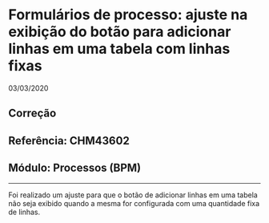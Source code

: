 # Formulários de processo: ajuste na exibição do botão para adicionar linhas em uma tabela com linhas fixas
03/03/2020
## Correção
## Referência: CHM43602
## Módulo: Processos (BPM)
***

Foi realizado um ajuste para que o botão de adicionar linhas em uma tabela não seja exibido quando a mesma for configurada com uma quantidade fixa de linhas.
